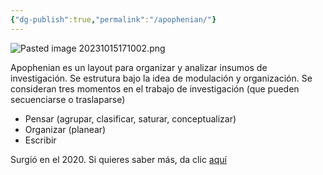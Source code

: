 ```yaml
---
{"dg-publish":true,"permalink":"/apophenian/"}
---
```




![Pasted image 20231015171002.png](/img/user/Im%C3%A1genes/Pasted%20image%2020231015171002.png)

Apophenian es un layout para organizar y analizar insumos de investigación. Se estrutura bajo la idea de modulación y organización. Se consideran tres momentos en el trabajo de investigación (que pueden secuenciarse o traslaparse)

- Pensar (agrupar, clasificar, saturar, conceptualizar)
- Organizar (planear)
- Escribir

Surgió en el 2020. Si quieres saber más, da clic  [aquí](https://github.com/tmarquez-mx/Apophenian)